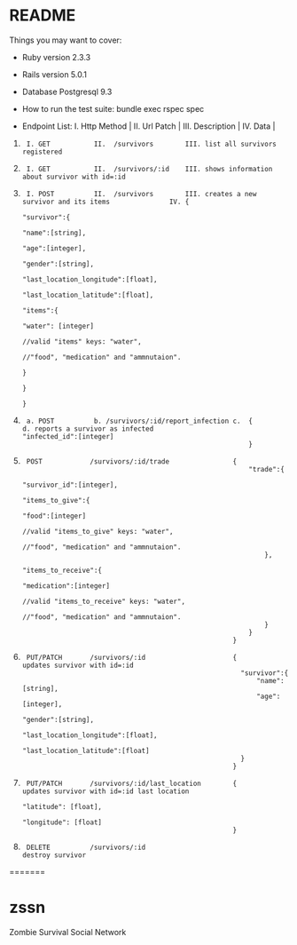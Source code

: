 # README

Things you may want to cover:

* Ruby version 2.3.3

* Rails version 5.0.1

* Database Postgresql 9.3

* How to run the test suite: bundle exec rspec spec

* Endpoint List: 
I.   Http Method |
II.  Url Patch |
III. Description |
IV.  Data |							

1.     	I. GET           II.  /survivors		III. list all survivors registered

2.     	I. GET           II.  /survivors/:id  	III. shows information about survivor with id=:id

3.		I. POST			 II.  /survivors		III. creates a new survivor and its items				IV.	{												
																										  "survivor":{
																										      "name":[string],
																										      "age":[integer],
																										      "gender":[string],
																										      "last_location_longitude":[float],
																										      "last_location_latitude":[float],
																										      "items":{
																										          "water": [integer]
																										          //valid "items" keys: "water",
																										          //"food", "medication" and "ammnutaion".
																										      }
																										  }
																										}

4.		a. POST 		 b.	/survivors/:id/report_infection	c.	{												d. reports a survivor as infected																					"infected_id":[integer]
																}

5.		POST 			/survivors/:id/trade				{
																"trade":{
																	"survivor_id":[integer],
																	"items_to_give":{
																		"food":[integer]
																		//valid "items_to_give" keys: "water",
																		//"food", "medication" and "ammnutaion".
																	},
																	"items_to_receive":{
																		"medication":[integer]
																		//valid "items_to_receive" keys: "water",
																		//"food", "medication" and "ammnutaion".
																	}
																}
															}															

															 

6.		PUT/PATCH		/survivors/:id 						{													updates survivor with id=:id
															  "survivor":{
															      "name":[string],
															      "age":[integer],
															      "gender":[string],
															      "last_location_longitude":[float],
															      "last_location_latitude":[float]
															  }
															}	

7.		PUT/PATCH		/survivors/:id/last_location 		{													updates survivor with id=:id last location
																"latitude": [float],
																"longitude": [float]
															}	

8.      DELETE			/survivors/:id 																			destroy survivor


=======
# zssn
Zombie Survival Social Network

